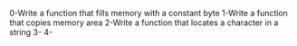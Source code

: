 0-Write a function that fills memory with a constant byte
1-Write a function that copies memory area
2-Write a function that locates a character in a string
3-
4-
